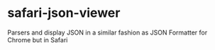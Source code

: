 # safari-json-viewer
Parsers and display JSON in a similar fashion as JSON Formatter for Chrome but in Safari

